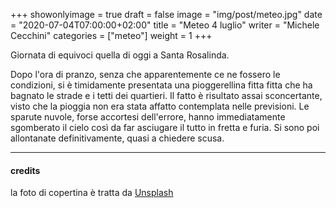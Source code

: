 +++
showonlyimage = true
draft = false
image = "img/post/meteo.jpg"
date = "2020-07-04T07:00:00+02:00"
title = "Meteo 4 luglio"
writer = "Michele Cecchini"
categories = ["meteo"]
weight = 1
+++

Giornata di equivoci quella di oggi a Santa Rosalinda.

<!--more-->

Dopo l'ora di pranzo, senza che apparentemente ce ne fossero le
condizioni, si è timidamente presentata una pioggerellina fitta fitta
che ha bagnato le strade e i tetti dei quartieri.
Il fatto è risultato assai sconcertante, visto che la pioggia non era
stata affatto contemplata nelle previsioni. Le sparute nuvole, forse
accortesi dell'errore, hanno immediatamente sgomberato il cielo così
da far asciugare il tutto in fretta e furia. Si sono poi allontanate
definitivamente, quasi a chiedere scusa.

---
#### credits

la foto di copertina è tratta da <a target="blank"
href="https://unsplash.com/photos/cu8TUBPMAKs">Unsplash 

